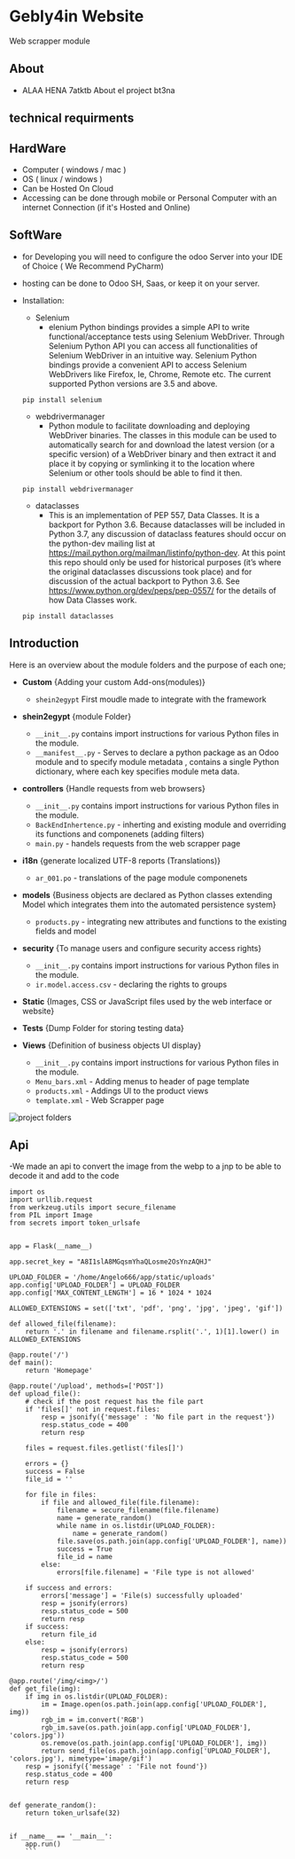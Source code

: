 # Gebly4in Website
Web scrapper module

## About
- ALAA HENA 7atktb About el project bt3na

## technical requirments
 ## HardWare
 - Computer ( windows / mac )
 - OS ( linux / windows )
 - Can be Hosted On Cloud
 - Accessing can be done through mobile or Personal Computer with an internet Connection (if it's Hosted and Online)
 ## SoftWare
 - for Developing you will need to configure the odoo Server into your IDE of Choice ( We Recommend PyCharm)
 - hosting can be done to Odoo SH, Saas, or keep it on your server.
 - Installation:
   - Selenium
     - elenium Python bindings provides a simple API to write functional/acceptance tests using Selenium WebDriver. Through Selenium Python API you can access all functionalities of Selenium WebDriver in an intuitive way.
Selenium Python bindings provide a convenient API to access Selenium WebDrivers like Firefox, Ie, Chrome, Remote etc. The current supported Python versions are 3.5 and above.

   ```
   pip install selenium
   ```
   - webdrivermanager
     - Python module to facilitate downloading and deploying WebDriver binaries. The classes in this module can be used to automatically search for and download the latest version (or a specific version) of a WebDriver binary and then extract it and place it by copying or symlinking it to the location where Selenium or other tools should be able to find it then.
    ```
    pip install webdrivermanager
    ```
   - dataclasses
     - This is an implementation of PEP 557, Data Classes. It is a backport for Python 3.6. Because dataclasses will be included in Python 3.7, any discussion of dataclass features should occur on the python-dev mailing list at https://mail.python.org/mailman/listinfo/python-dev. At this point this repo should only be used for historical purposes (it’s where the original dataclasses discussions took place) and for discussion of the actual backport to Python 3.6.
See https://www.python.org/dev/peps/pep-0557/ for the details of how Data Classes work.
    ```
    pip install dataclasses
    ```
## Introduction
 Here is an overview about the module folders and the purpose of each one;
 -  **Custom** {Adding your custom Add-ons(modules)}
      - `shein2egypt`  First moudle made to integrate with the framework

  -  **shein2egypt** {module Folder}
      - `__init__.py`  contains import instructions for various Python files in the module.
      - `__manifest__.py`  -	Serves to declare a python package as an Odoo module and to specify module metadata , contains a single Python dictionary, where each key specifies module meta data.

  - **controllers** {Handle requests from web browsers}
      - `__init__.py`  contains import instructions for various Python files in the module.
      - `BackEndInhertence.py`  -	inherting and existing module and overriding its functions and componenets (adding filters)
      - `main.py`  - handels requests from the web scrapper page

 - **i18n** {generate localized UTF-8 reports (Translations)}
      - `ar_001.po` - translations of the page module componenets 
 
 - **models** {Business objects are declared as Python classes extending Model which integrates them into the automated persistence system}
      - `products.py` - integrating new attributes and functions to the existing fields and model
      

 - **security** {To manage users and configure  security access rights}
      - `__init__.py`  contains import instructions for various Python files in the module.
      - `ir.model.access.csv`  -	declaring the rights to groups

 - **Static** {Images, CSS or JavaScript files used by the web interface or website}

 - **Tests** {Dump Folder for storing testing data}
 
 - **Views** {Definition of business objects UI display}
      - `__init__.py`  contains import instructions for various Python files in the module.
      - `Menu_bars.xml`  -	Adding menus to header of page template
      - `products.xml`  -	Addings UI to the product views
      - `template.xml`  -	Web Scrapper page
 

  ![project folders](https://user-images.githubusercontent.com/105456248/175781841-d8715faa-1c14-41b9-95f2-3f2c0102c740.PNG)




## Api
-We made an api to convert the image from the webp to a  jnp to be able to decode it and add to the code

```
import os
import urllib.request
from werkzeug.utils import secure_filename
from PIL import Image
from secrets import token_urlsafe


app = Flask(__name__)

app.secret_key = "A8I1slA8MGqsmYhaQLosme2OsYnzAQHJ"

UPLOAD_FOLDER = '/home/Angelo666/app/static/uploads'
app.config['UPLOAD_FOLDER'] = UPLOAD_FOLDER
app.config['MAX_CONTENT_LENGTH'] = 16 * 1024 * 1024

ALLOWED_EXTENSIONS = set(['txt', 'pdf', 'png', 'jpg', 'jpeg', 'gif'])

def allowed_file(filename):
    return '.' in filename and filename.rsplit('.', 1)[1].lower() in ALLOWED_EXTENSIONS

@app.route('/')
def main():
    return 'Homepage'

@app.route('/upload', methods=['POST'])
def upload_file():
    # check if the post request has the file part
    if 'files[]' not in request.files:
        resp = jsonify({'message' : 'No file part in the request'})
        resp.status_code = 400
        return resp

    files = request.files.getlist('files[]')

    errors = {}
    success = False
    file_id = ''

    for file in files:
        if file and allowed_file(file.filename):
            filename = secure_filename(file.filename)
            name = generate_random()
            while name in os.listdir(UPLOAD_FOLDER):
                name = generate_random()
            file.save(os.path.join(app.config['UPLOAD_FOLDER'], name))
            success = True
            file_id = name
        else:
            errors[file.filename] = 'File type is not allowed'

    if success and errors:
        errors['message'] = 'File(s) successfully uploaded'
        resp = jsonify(errors)
        resp.status_code = 500
        return resp
    if success:
        return file_id
    else:
        resp = jsonify(errors)
        resp.status_code = 500
        return resp

@app.route('/img/<img>/')
def get_file(img):
    if img in os.listdir(UPLOAD_FOLDER):
        im = Image.open(os.path.join(app.config['UPLOAD_FOLDER'], img))
        rgb_im = im.convert('RGB')
        rgb_im.save(os.path.join(app.config['UPLOAD_FOLDER'], 'colors.jpg'))
        os.remove(os.path.join(app.config['UPLOAD_FOLDER'], img))
        return send_file(os.path.join(app.config['UPLOAD_FOLDER'], 'colors.jpg'), mimetype='image/gif')
    resp = jsonify({'message' : 'File not found'})
    resp.status_code = 400
    return resp


def generate_random():
    return token_urlsafe(32)


if __name__ == '__main__':
    app.run()
    ```

